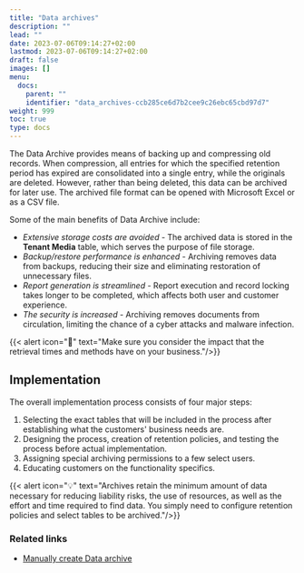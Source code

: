 ```yaml
---
title: "Data archives"
description: ""
lead: ""
date: 2023-07-06T09:14:27+02:00
lastmod: 2023-07-06T09:14:27+02:00
draft: false
images: []
menu:
  docs:
    parent: ""
    identifier: "data_archives-ccb285ce6d7b2cee9c26ebc65cbd97d7"
weight: 999
toc: true
type: docs
---
```


The Data Archive provides means of backing up and compressing old records. When compression, all entries for which the specified retention period has expired are consolidated into a single entry, while the originals are deleted. However, rather than being deleted, this data can be archived for later use. The archived file format can be opened with Microsoft Excel or as a CSV file.

Some of the main benefits of Data Archive include:

- *Extensive storage costs are avoided* - The archived data is stored in the **Tenant Media** table, which serves the purpose of file storage. 
- *Backup/restore performance is enhanced* - Archiving removes data from backups, reducing their size and eliminating restoration of unnecessary files.
- *Report generation is streamlined* - Report execution and record locking takes longer to be completed, which affects both user and customer experience.
- *The security is increased* - Archiving removes documents from circulation, limiting the chance of a cyber attacks and malware infection. 

{{< alert icon="📝" text="Make sure you consider the impact that the retrieval times and methods have on your business."/>}}


## Implementation

The overall implementation process consists of four major steps:

  1. Selecting the exact tables that will be included in the process after establishing what the customers' business needs are.
  2. Designing the process, creation of retention policies, and testing the process before actual implementation.
  3. Assigning special archiving permissions to a few select users.
  4. Educating customers on the functionality specifics.

{{< alert icon="💡" text="Archives retain the minimum amount of data necessary for reducing liability risks, the use of resources, as well as the effort and time required to find data. You simply need to configure retention policies and select tables to be archived."/>}}


### Related links

- [Manually create Data archive](../howto/create_data_archive.md)